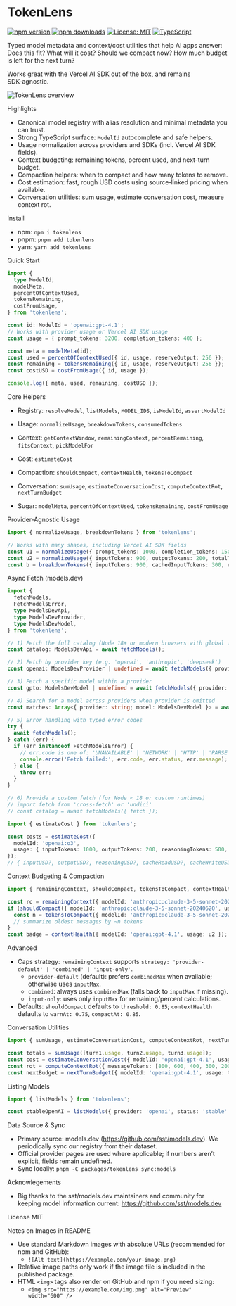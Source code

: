 TokenLens
========

[![npm version](https://img.shields.io/npm/v/tokenlens.svg)](https://www.npmjs.com/package/tokenlens)
[![npm downloads](https://img.shields.io/npm/dm/tokenlens.svg)](https://www.npmjs.com/package/tokenlens)
[![License: MIT](https://img.shields.io/badge/License-MIT-yellow.svg)](LICENSE)
[![TypeScript](https://img.shields.io/badge/TypeScript-5.x-blue.svg)](https://www.typescriptlang.org/)

Typed model metadata and context/cost utilities that help AI apps answer: Does this fit? What will it cost? Should we compact now? How much budget is left for the next turn?

Works great with the Vercel AI SDK out of the box, and remains SDK‑agnostic.


![TokenLens overview](https://github.com/user-attachments/assets/a75392ea-ae11-4c6b-9fe3-3994be3178c6)

Highlights
- Canonical model registry with alias resolution and minimal metadata you can trust.
- Strong TypeScript surface: `ModelId` autocomplete and safe helpers.
- Usage normalization across providers and SDKs (incl. Vercel AI SDK fields).
- Context budgeting: remaining tokens, percent used, and next-turn budget.
- Compaction helpers: when to compact and how many tokens to remove.
- Cost estimation: fast, rough USD costs using source‑linked pricing when available.
- Conversation utilities: sum usage, estimate conversation cost, measure context rot.

Install
- npm: `npm i tokenlens`
- pnpm: `pnpm add tokenlens`
- yarn: `yarn add tokenlens`

Quick Start
```ts
import {
  type ModelId,
  modelMeta,
  percentOfContextUsed,
  tokensRemaining,
  costFromUsage,
} from 'tokenlens';

const id: ModelId = 'openai:gpt-4.1';
// Works with provider usage or Vercel AI SDK usage
const usage = { prompt_tokens: 3200, completion_tokens: 400 };

const meta = modelMeta(id);
const used = percentOfContextUsed({ id, usage, reserveOutput: 256 });
const remaining = tokensRemaining({ id, usage, reserveOutput: 256 });
const costUSD = costFromUsage({ id, usage });

console.log({ meta, used, remaining, costUSD });
```

Core Helpers
- Registry: `resolveModel`, `listModels`, `MODEL_IDS`, `isModelId`, `assertModelId`
- Usage: `normalizeUsage`, `breakdownTokens`, `consumedTokens`
 
- Context: `getContextWindow`, `remainingContext`, `percentRemaining`, `fitsContext`, `pickModelFor`
- Cost: `estimateCost`
- Compaction: `shouldCompact`, `contextHealth`, `tokensToCompact`
- Conversation: `sumUsage`, `estimateConversationCost`, `computeContextRot`, `nextTurnBudget`
- Sugar: `modelMeta`, `percentOfContextUsed`, `tokensRemaining`, `costFromUsage`

Provider‑Agnostic Usage
```ts
import { normalizeUsage, breakdownTokens } from 'tokenlens';

// Works with many shapes, including Vercel AI SDK fields
const u1 = normalizeUsage({ prompt_tokens: 1000, completion_tokens: 150 });
const u2 = normalizeUsage({ inputTokens: 900, outputTokens: 200, totalTokens: 1100 });
const b = breakdownTokens({ inputTokens: 900, cachedInputTokens: 300, reasoningTokens: 120 });
```

Async Fetch (models.dev)
```ts
import {
  fetchModels,
  FetchModelsError,
  type ModelsDevApi,
  type ModelsDevProvider,
  type ModelsDevModel,
} from 'tokenlens';

// 1) Fetch the full catalog (Node 18+ or modern browsers with global fetch)
const catalog: ModelsDevApi = await fetchModels();

// 2) Fetch by provider key (e.g. 'openai', 'anthropic', 'deepseek')
const openai: ModelsDevProvider | undefined = await fetchModels({ provider: 'openai' });

// 3) Fetch a specific model within a provider
const gpto: ModelsDevModel | undefined = await fetchModels({ provider: 'openai', model: 'gpt-4o' });

// 4) Search for a model across providers when provider is omitted
const matches: Array<{ provider: string; model: ModelsDevModel }> = await fetchModels({ model: 'gpt-4.1' });

// 5) Error handling with typed error codes
try {
  await fetchModels();
} catch (err) {
  if (err instanceof FetchModelsError) {
    // err.code is one of: 'UNAVAILABLE' | 'NETWORK' | 'HTTP' | 'PARSE'
    console.error('Fetch failed:', err.code, err.status, err.message);
  } else {
    throw err;
  }
}

// 6) Provide a custom fetch (for Node < 18 or custom runtimes)
// import fetch from 'cross-fetch' or 'undici'
// const catalog = await fetchModels({ fetch });
```

```ts
import { estimateCost } from 'tokenlens';

const costs = estimateCost({
  modelId: 'openai:o3',
  usage: { inputTokens: 1000, outputTokens: 200, reasoningTokens: 500, cachedInputTokens: 300 },
});
// { inputUSD?, outputUSD?, reasoningUSD?, cacheReadUSD?, cacheWriteUSD?, totalUSD? }
```

Context Budgeting & Compaction
```ts
import { remainingContext, shouldCompact, tokensToCompact, contextHealth } from 'tokenlens';

const rc = remainingContext({ modelId: 'anthropic:claude-3-5-sonnet-20240620', usage: u1, reserveOutput: 256 });
if (shouldCompact({ modelId: 'anthropic:claude-3-5-sonnet-20240620', usage: u1 })) {
  const n = tokensToCompact({ modelId: 'anthropic:claude-3-5-sonnet-20240620', usage: u1 });
  // summarize oldest messages by ~n tokens
}
const badge = contextHealth({ modelId: 'openai:gpt-4.1', usage: u2 }); // { status: 'ok'|'warn'|'compact' }
```

Advanced
- Caps strategy: `remainingContext` supports `strategy: 'provider-default' | 'combined' | 'input-only'`.
  - `provider-default` (default): prefers `combinedMax` when available; otherwise uses `inputMax`.
  - `combined`: always uses `combinedMax` (falls back to `inputMax` if missing).
  - `input-only`: uses only `inputMax` for remaining/percent calculations.
- Defaults: `shouldCompact` defaults to `threshold: 0.85`; `contextHealth` defaults to `warnAt: 0.75`, `compactAt: 0.85`.

Conversation Utilities
```ts
import { sumUsage, estimateConversationCost, computeContextRot, nextTurnBudget } from 'tokenlens';

const totals = sumUsage([turn1.usage, turn2.usage, turn3.usage]);
const cost = estimateConversationCost({ modelId: 'openai:gpt-4.1', usages: [turn1.usage, turn2.usage] });
const rot = computeContextRot({ messageTokens: [800, 600, 400, 300, 200], keepRecentTurns: 2, modelId: 'openai:gpt-4.1' });
const nextBudget = nextTurnBudget({ modelId: 'openai:gpt-4.1', usage: totals, reserveOutput: 256 });
```

Listing Models
```ts
import { listModels } from 'tokenlens';

const stableOpenAI = listModels({ provider: 'openai', status: 'stable' });
```

Data Source & Sync
- Primary source: models.dev (https://github.com/sst/models.dev). We periodically sync our registry from their dataset.
- Official provider pages are used where applicable; if numbers aren’t explicit, fields remain undefined.
- Sync locally: `pnpm -C packages/tokenlens sync:models`

Acknowlegements
- Big thanks to the sst/models.dev maintainers and community for keeping model information current: https://github.com/sst/models.dev

License
MIT

Notes on Images in README
- Use standard Markdown images with absolute URLs (recommended for npm and GitHub):
  - `![Alt text](https://example.com/your-image.png)`
- Relative image paths only work if the image file is included in the published package.
- HTML `<img>` tags also render on GitHub and npm if you need sizing:
  - `<img src="https://example.com/img.png" alt="Preview" width="600" />`
